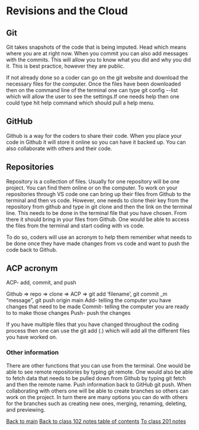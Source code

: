 # Revisions and the Cloud

## Git 

Git takes snapshots of the code that is being imputed. Head which means where you are at right now. When you commit you can also add messages with the commits. This will allow you to know what you did and why you did it. This is best practice, however they are public. 

If not already done so a coder can go on the git website and download the necessary files for the computer. Once the files have been downloaded then on the command line of the terminal one can type git config --list which will allow the user to see the settings.If one needs help then one could type hit help command which should pull a help menu.

## GitHub

Github is a way for the coders to share their code. When you place your code in Github it will store it online so you can have it backed up. You can also collaborate with others and their code.

## Repositories

Repository is a collection of files. Usually for one repository will be one project. You can find them online or on the computer. To work on your repositories through VS code one can bring up their files from Github to the terminal and then vs code. However, one needs to clone their key from the repository from github and type in git clone and then the link on the terminal line. This needs to be done in the terminal file that you have chosen. From there it should bring in your files from Github. One would be able to access the files from the terminal and start coding with vs code. 

To do so, coders will use an acronym to help them remember what needs to be done once they have made changes from vs code and want to push the code back to Github.

## ACP acronym 

ACP- add, commit, and push

Github => repo => clone => ACP => git add ‘filename’, git commit _m “message”, git push origin main
Add- telling the computer you have changes that need to be made
Commit- telling the computer you are ready to to make those changes
Push- push the changes 

If you have multiple files that you have changed throughout the coding process then one can use the git add (.) which will add all the different files you have worked on.
### Other information

There are other functions that you can use from the terminal. One would be able to see remote repositories by typing git remote. One would also be able to fetch data that needs to be pulled down from Github by typing git fetch and then the remote name. Push information back to GitHub git push. When collaborating with others one will be able to create branches so others can work on the project. In turn there are many options you can do with others for the branches such as creating new ones, merging, renaming, deleting, and previewing.

[Back to main](README.md)
[Back to class 102 notes table of contents](README.md)
[To class 201 notes](class_201_notes.md)